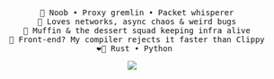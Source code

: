 <div align="center">
<pre>
  🦀 Noob • Proxy gremlin • Packet whisperer
  📡 Loves networks, async chaos & weird bugs
  🍰 Muffin & the dessert squad keeping infra alive
  🚫 Front-end? My compiler rejects it faster than Clippy
  ❤️‍🔥 Rust • Python 
</pre>
<p align="center">
  <a href="https://skillicons.dev">
    <img src="https://skillicons.dev/icons?i=git,kubernetes,docker,c,vim" />
  </a>
</p>
</div>
